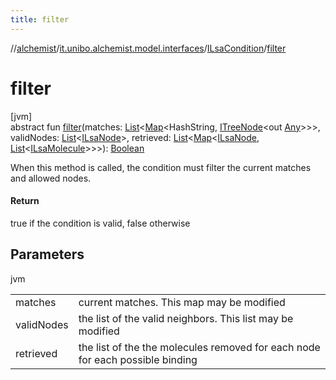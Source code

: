 ```yaml
---
title: filter
---
```

//[alchemist](../../../index.html)/[it.unibo.alchemist.model.interfaces](../index.html)/[ILsaCondition](index.html)/[filter](filter.html)



# filter



[jvm]\
abstract fun [filter](filter.html)(matches: [List](https://docs.oracle.com/javase/8/docs/api/java/util/List.html)<[Map](https://docs.oracle.com/javase/8/docs/api/java/util/Map.html)<HashString, [ITreeNode](../../it.unibo.alchemist.expressions.interfaces/-i-tree-node/index.html)<out [Any](https://kotlinlang.org/api/latest/jvm/stdlib/kotlin/-any/index.html)>>>, validNodes: [List](https://docs.oracle.com/javase/8/docs/api/java/util/List.html)<[ILsaNode](../-i-lsa-node/index.html)>, retrieved: [List](https://docs.oracle.com/javase/8/docs/api/java/util/List.html)<[Map](https://docs.oracle.com/javase/8/docs/api/java/util/Map.html)<[ILsaNode](../-i-lsa-node/index.html), [List](https://docs.oracle.com/javase/8/docs/api/java/util/List.html)<[ILsaMolecule](../-i-lsa-molecule/index.html)>>>): [Boolean](https://kotlinlang.org/api/latest/jvm/stdlib/kotlin/-boolean/index.html)



When this method is called, the condition must filter the current matches and allowed nodes.



#### Return



true if the condition is valid, false otherwise



## Parameters


jvm

| | |
|---|---|
| matches | current matches. This map may be modified |
| validNodes | the list of the valid neighbors. This list may be modified |
| retrieved | the list of the the molecules removed for each node for each possible binding |




